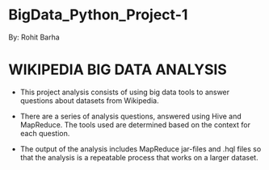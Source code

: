 # BigData_Python_Project-1
By: Rohit Barha

# WIKIPEDIA BIG DATA ANALYSIS

* This project analysis consists of using big data tools to answer questions about datasets from Wikipedia.

* There are a series of analysis questions, answered using Hive and MapReduce. The tools used are determined based on the context for each question.

* The output of the analysis includes MapReduce jar-files and .hql files so that the analysis is a repeatable process that works on a larger dataset.
